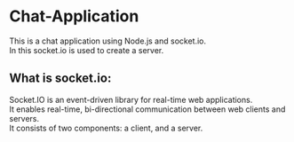 # Chat-Application
This is a chat application using Node.js and socket.io.\
In this socket.io is used to create a server.

## What is socket.io:

Socket.IO is an event-driven library for real-time web applications.\
It enables real-time, bi-directional communication between web clients and servers.\
It consists of two components: a client, and a server.
